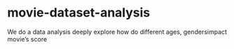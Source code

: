 # movie-dataset-analysis  
We do a data analysis deeply explore how do different ages, gendersimpact movie’s score  
